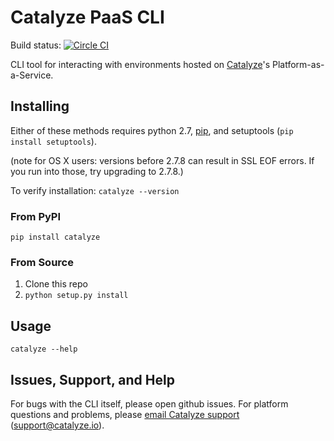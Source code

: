 # Catalyze PaaS CLI
Build status: [![Circle CI](https://circleci.com/gh/catalyzeio/catalyze-paas-cli.svg?style=svg&circle-token=0c5e5a36e771343a7ecc71990657378dcc0d2581)](https://circleci.com/gh/catalyzeio/catalyze-paas-cli)

CLI tool for interacting with environments hosted on [Catalyze](https://catalyze.io/)'s Platform-as-a-Service.

## Installing

Either of these methods requires python 2.7, [pip](https://pip.pypa.io/en/latest/installing.html), and setuptools (`pip install setuptools`).

(note for OS X users: versions before 2.7.8 can result in SSL EOF errors. If you run into those, try upgrading to 2.7.8.)

To verify installation: `catalyze --version`

### From PyPI

```
pip install catalyze
```

### From Source

1. Clone this repo
2. `python setup.py install`

## Usage

`catalyze --help`

## Issues, Support, and Help

For bugs with the CLI itself, please open github issues. For platform questions and problems, please [email Catalyze support](mailto:support@catalyze.io) (support@catalyze.io).
